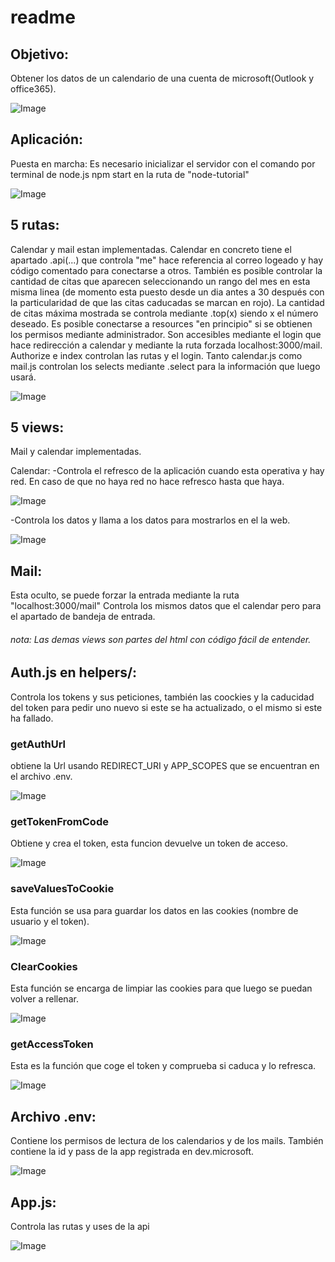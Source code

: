 # readme

## Objetivo:
Obtener los datos de un calendario de una cuenta de microsoft(Outlook y office365).

![Image](/img/img2.png)

## Aplicación:
Puesta en marcha:
Es necesario inicializar el servidor con el comando por terminal de node.js npm start en la ruta de "node-tutorial"

![Image](/img/img1.png)

## 5 rutas:
Calendar y mail estan implementadas.
Calendar en concreto tiene el apartado .api(...) que controla "me" hace referencia al correo logeado y hay código comentado para conectarse a otros. También es posible controlar la cantidad de citas que aparecen seleccionando un rango del mes en esta misma linea (de momento esta puesto desde un dia antes a 30 después con la particularidad de que las citas caducadas se marcan en rojo). La cantidad de citas máxima mostrada se controla mediante .top(x) siendo x el número deseado. Es posible conectarse a resources "en principio" si se obtienen los permisos mediante administrador.
Son accesibles mediante el login que hace redirección a calendar y mediante la ruta forzada localhost:3000/mail. Authorize e index controlan las rutas y el login. Tanto calendar.js como mail.js controlan los selects mediante .select para la información que luego usará.

![Image](/img/img3.png)

## 5 views: 
Mail y calendar implementadas. 

Calendar: 
-Controla el refresco de la aplicación cuando esta operativa y hay red. En caso de que no haya red no hace refresco hasta que haya.

![Image](/img/img4.png)

-Controla los datos y llama a los datos para mostrarlos en el la web.

![Image](/img/img5.png)

## Mail:
Esta oculto, se puede forzar la entrada mediante la ruta "localhost:3000/mail"
Controla los mismos datos que el calendar pero para el apartado de bandeja de entrada.

###### nota: Las demas views son partes del html con código fácil de entender.

## Auth.js en helpers/:
Controla los tokens y sus peticiones, también las coockies y la caducidad del token para pedir uno nuevo si este se ha actualizado, o el mismo si este ha fallado.

### getAuthUrl
obtiene la Url usando REDIRECT_URI y APP_SCOPES que se encuentran en el archivo .env.

![Image](/img/img6.png)

### getTokenFromCode
Obtiene y crea el token, esta funcion devuelve un token de acceso.

![Image](/img/img7.png)

### saveValuesToCookie
Esta función se usa para guardar los datos en las cookies (nombre de usuario y el token).

![Image](/img/img8.png)

### ClearCookies
Esta función se encarga de limpiar las cookies para que luego se puedan volver a rellenar.

![Image](/img/img9.png)

### getAccessToken
Esta es la función que coge el token y comprueba si caduca y lo refresca.

![Image](/img/img11.png)

## Archivo .env:
Contiene los permisos de lectura de los calendarios y de los mails. También contiene la id y pass de la app registrada en dev.microsoft.

![Image](/img/img10.png)

## App.js:
Controla las rutas y uses de la api

![Image](/img/img12.png)
